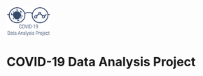 ![alt text](https://github.com/CleHou/COVID-19-Data-Analysis-Project/blob/master/04-Other/4.1-Logo/Logo2_100px.png)
# COVID-19 Data Analysis Project
